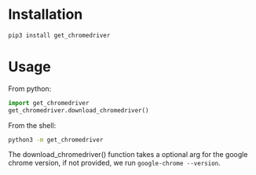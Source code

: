 # Installation

```bash
pip3 install get_chromedriver
```

# Usage

From python:

```python
import get_chromedriver
get_chromedriver.download_chromedriver()
```
From the shell:
```bash
python3 -m get_chromedriver
```



The download_chromedriver() function takes a optional arg for the google chrome version, if not provided, we run `google-chrome --version`.

